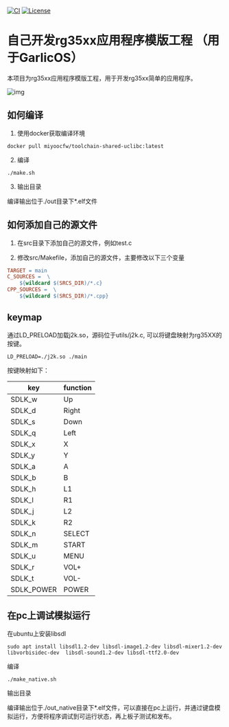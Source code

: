 [![CI](https://github.com/QQxiaoming/rg35xx-app-template/actions/workflows/ci.yml/badge.svg?branch=main)](https://github.com/QQxiaoming/rg35xx-app-template/actions/workflows/ci.yml)
[![License](https://img.shields.io/github/license/qqxiaoming/rg35xx-app-template.svg?colorB=f48041&style=flat-square)](https://github.com/QQxiaoming/rg35xx-app-template)

# 自己开发rg35xx应用程序模版工程 （用于GarlicOS）

本项目为rg35xx应用程序模版工程，用于开发rg35xx简单的应用程序。

![img](./doc/img.png)

## 如何编译

1. 使用docker获取编译环境

```shell
docker pull miyoocfw/toolchain-shared-uclibc:latest
```

2. 编译

```shell
./make.sh
```

3. 输出目录

编译输出位于./out目录下*.elf文件

## 如何添加自己的源文件

1. 在src目录下添加自己的源文件，例如test.c

2. 修改src/Makefile，添加自己的源文件，主要修改以下三个变量

```makefile
TARGET = main
C_SOURCES =  \
	${wildcard $(SRCS_DIR)/*.c}
CPP_SOURCES =  \
	${wildcard $(SRCS_DIR)/*.cpp}
```

## keymap

通过LD_PRELOAD加载j2k.so，源码位于utils/j2k.c, 可以将键盘映射为rg35XX的按键。

```shell
LD_PRELOAD=./j2k.so ./main
```

按键映射如下：

| key        | function |
| ---------- | -------- |
| SDLK_w     | Up       |
| SDLK_d     | Right    |
| SDLK_s     | Down     |
| SDLK_q     | Left     |
| SDLK_x     | X        |
| SDLK_y     | Y        |
| SDLK_a     | A        |
| SDLK_b     | B        |
| SDLK_h     | L1       |
| SDLK_l     | R1       |
| SDLK_j     | L2       |
| SDLK_k     | R2	    |
| SDLK_n     | SELECT   |
| SDLK_m     | START    |
| SDLK_u     | MENU     |
| SDLK_r     | VOL+     |
| SDLK_t     | VOL-     |
| SDLK_POWER | POWER    |

## 在pc上调试模拟运行

在ubuntu上安装libsdl

```shell
sudo apt install libsdl1.2-dev libsdl-image1.2-dev libsdl-mixer1.2-dev libvorbisidec-dev  libsdl-sound1.2-dev libsdl-ttf2.0-dev
```

编译

```shell
./make_native.sh
```

输出目录

编译输出位于./out_native目录下*.elf文件，可以直接在pc上运行，并通过键盘模拟运行，方便将程序调试到可运行状态，再上板子测试和发布。

